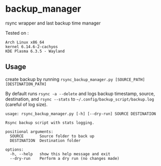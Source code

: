# backup_manager
rsync wrapper and last backup time manager

Tested on :
```
Arch Linux x86_64
kernel 6.14.6-2-cachyos
KDE Plasma 6.3.5 - Wayland
```

## Usage
create backup by running ```rsync_backup_manager.py [SOURCE_PATH] [DESTINATION_PATH]```  

  
By default runs ```rsync -a --delete``` and logs backup timestamp, source, destination, and ```rsync --stats``` to ```~/.config/backup_script/backup.log``` (careful of log size).  

```
usage: rsync_backup_manager.py [-h] [--dry-run] SOURCE DESTINATION

Rsync backup script with stats logging.

positional arguments:
  SOURCE       Source folder to back up
  DESTINATION  Destination folder

options:
  -h, --help   show this help message and exit
  --dry-run    Perform a dry run (no changes made)

```
